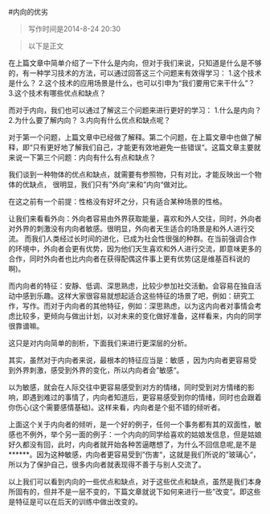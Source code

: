 #内向的优劣
>写作时间是2014-8-24 20:30

>以下是正文

在上篇文章中简单介绍了一下什么是内向，但对于我们来说，只知道是什么是不够的，有一种学习技术的方法，可以通过回答这三个问题来有效得学习：
1.这个技术是什么？
2.这个技术的应用场景是什么，也可以引申为“我们要用它来干什么”？
3.这个技术有哪些优点和缺点？

而对于内向，我们也可以通过了解这三个问题来进行更好的学习：
1.什么是内向？
2.为什么要了解内向？
3.内向有什么优点和缺点呢？

对于第一个问题，上篇文章中已经做了解释。第二个问题，在上篇文章中也做了解释，即“只有更好地了解我们自己，才能更有效地避免一些错误“。这篇文章主要就来说一下第三个问题：内向有什么有点和缺点？

我们谈到一种物体的优点和缺点，就需要有参照物，只有对比，才能反映出一个物体的优缺点， 很明显，我们只有”外向“来和”内向“做对比。

在这之前有一个前提：性格没有好坏之分，只有适合某种场景的性格。 

让我们来看看外向：外向者容易由外界获取能量，喜欢和外人交往，同时，外向者对外界的刺激没有内向者敏感。很明显，外向者天生适合的场景是和外人进行交流。 而我们人类经过长时间的进化，已成为社会性很强的种群。在当前强调合作的环境中，外向者会更有优势，因为他们天生喜欢和外人进行交流，即意味更多的合作，同时外向者也比内向者在获得配偶这件事上更有优势(这是维基百科说的啊)。

而内向者的特征：安靜、低调、深思熟虑，比较少参加社交活動。会容易在独自活动中感到乐趣。这样大家很容易就想起适合这些特征的场景了吧，例如：研究工作，写作。而对于内向者的其他特征，例如：深思熟虑，以为这内向者对事情会考虑比较多，更倾向与做出计划，以对未来的变化做好准备，这样看来，内向的同学很靠谱嘛。

这只是对内向简单的剖析，下面我们来进行更深层的分析。 

其实，虽然对于内向者来说，最根本的特征应当是：敏感 ，因为内向者更容易受到外界刺激，感受到外界的变化，所以内向者会”敏感“。

以为敏感，就会在人际交往中更容易感受到对方的情绪，同时受到对方情绪的影响，即遇到难过的事情了，内向者知道后，更容易感受到你的情绪，同时也会跟着你伤心(这个需要感情基础)。这样来看，内向者是个挺不错的倾听者。

上面这个关于内向者的倾听，是一个好的例子，任何一个事务都有其的双面性，敏感也不例外，举个另一面的例子：一个内向的同学给喜欢的姑娘发信息，但是姑娘好久都没有回，此时，内向者就开始各种苦逼瞎想了，为什么不回信息呢,是不是******。因为这种敏感，内向者更容易受到”伤害“，这就是我们所说的”玻璃心“，所以为了保护自己，很多内向者就表现得不善于与别人交流了。

以上我们可以看到内向的一些优点和缺点，对于这些优点和缺点，虽然是我们本身所固有的，但并不是一层不变的，下篇文章就说下如何来进行一些”改变“。即这些是特征是可以在后天的训练中做出改变的。